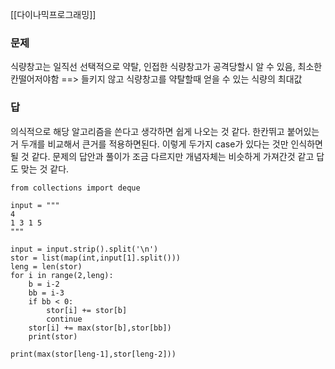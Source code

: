 [[다이나믹프로그래밍]]
### 문제
식량창고는 일직선
선택적으로 약탈, 인접한 식량창고가 공격당할시 알 수 있음, 최소한칸떨어저야함
==> 들키지 않고 식량창고를 약탈할때 얻을 수 있는 식량의 최대값
### 답
의식적으로 해당 알고리즘을 쓴다고 생각하면 쉽게 나오는 것 같다.
한칸뛰고 붙어있는거 두개를 비교해서 큰거를 적용하면된다. 이렇게 두가지 case가 있다는 것만 인식하면 될 것 같다.
문제의 답안과 풀이가 조금 다르지만 개념자체는 비슷하게 가져간것 같고 답도 맞는 것 같다.
```
from collections import deque

input = """
4
1 3 1 5
"""

input = input.strip().split('\n')
stor = list(map(int,input[1].split()))
leng = len(stor)
for i in range(2,leng):
    b = i-2
    bb = i-3
    if bb < 0:
        stor[i] += stor[b]
        continue
    stor[i] += max(stor[b],stor[bb])
    print(stor)

print(max(stor[leng-1],stor[leng-2]))

```